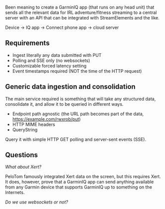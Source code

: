 Been meaning to create a GarminIQ app (that runs on any head unit) that sends all the relevant data for IRL adventure/fitness streaming to a central server with an API that can be integrated with StreamElements and the like.

Device -> IQ app -> Connect phone app -> cloud server

## Requirements

- Ingest literally any data submitted with PUT
- Polling and SSE only (no websockets)
- Customizable forced latency setting
- Event timestamps required (NOT the time of the HTTP request)

## Generic data ingestion and consolidation

The main service required is something that will take any structured data, consolidate it, and allow it to be queried in different ways.

- Endpoint path agnostic (the URL path becomes part of the data, https://example.com/rwxrob/put)
- HTTP MIME headers
- QueryString

Query it with simple HTTP GET polling and server-sent events (SSE).
## Questions

*What about Xert?*

PeloTom famously integrated Xert data on the screen, but this requires Xert. It does, however, prove that a GarminIQ app can send anything available from any Garmin device that supports GarminIQ up to something on the Internets.

*Do we use websockets or not?*


